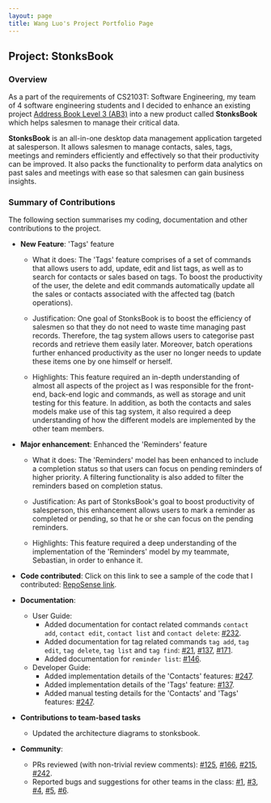```yaml
---
layout: page
title: Wang Luo's Project Portfolio Page
---
```


## Project: StonksBook

### Overview

As a part of the requirements of CS2103T: Software Engineering, my team of 4 software engineering students and I decided to enhance an existing project
[Address Book Level 3 (AB3)](https://github.com/nus-cs2103-AY1920S1/addressbook-level3) into a new product called **StonksBook** which helps salesmen to manage their critical data.

**StonksBook** is an all-in-one desktop data management application targeted at salesperson. It allows salesmen to manage contacts, sales, tags, meetings and reminders efficiently and effectively
so that their productivity can be improved. It also packs the functionality to perform data analytics on past sales and meetings with ease so that salesmen can gain business insights.

### Summary of Contributions

The following section summarises my coding, documentation and other contributions to the project.

* **New Feature**: 'Tags' feature 
  * What it does: The 'Tags' feature comprises of a set of commands that allows users to add, update, edit and list tags,
  as well as to search for contacts or sales based on tags. To boost the productivity of the user, the delete and edit commands
  automatically update all the sales or contacts associated with the affected tag (batch operations).

  * Justification: One goal of StonksBook is to boost the efficiency of salesmen so that they do not need to waste time managing past records.
  Therefore, the tag system allows users to categorise past records and retrieve them easily later. Moreover, batch operations further enhanced
  productivity as the user no longer needs to update these items one by one himself or herself.

  * Highlights: This feature required an in-depth understanding of almost all aspects of the project as I was responsible for the front-end,
  back-end logic and commands, as well as storage and unit testing for this feature. In addition, as both the contacts and sales models make use
  of this tag system, it also required a deep understanding of how the different models are implemented by the other team members.

* **Major enhancement**: Enhanced the 'Reminders' feature
  * What it does: The 'Reminders' model has been enhanced to include a completion status so that users can focus on pending reminders of higher priority.
  A filtering functionality is also added to filter the reminders based on completion status.

  * Justification: As part of StonksBook's goal to boost productivity of salesperson, this enhancement allows users to mark a reminder as completed or pending,
  so that he or she can focus on the pending reminders.
  
  * Highlights: This feature required a deep understanding of the implementation of the 'Reminders' model by my teammate, Sebastian, in order to enhance it.

* **Code contributed**: Click on this link to see a sample of the code that I contributed: [RepoSense link](https://nus-cs2103-ay2021s1.github.io/tp-dashboard/#breakdown=true&search=Asthenosphere&sort=totalCommits%20dsc&sortWithin=title&since=2020-08-14&timeframe=commit&mergegroup=&groupSelect=groupByRepos&checkedFileTypes=docs~functional-code~test-code~other&tabOpen=true&tabType=authorship&tabAuthor=Asthenosphere&tabRepo=AY2021S1-CS2103T-T11-1%2Ftp%5Bmaster%5D&authorshipIsMergeGroup=false&authorshipFileTypes=docs~functional-code~test-code).

* **Documentation**:
  * User Guide:
    * Added documentation for contact related commands `contact add`, `contact edit`, `contact list` and `contact delete`:
    [#232](https://github.com/AY2021S1-CS2103T-T11-1/tp/pull/232).
    * Added documentation for tag related commands `tag add`, `tag edit`, `tag delete`, `tag list` and `tag find`:
    [#21](https://github.com/AY2021S1-CS2103T-T11-1/tp/pull/21), [#137](https://github.com/AY2021S1-CS2103T-T11-1/tp/pull/137),
    [#171](https://github.com/AY2021S1-CS2103T-T11-1/tp/pull/171).
    * Added documentation for `reminder list`: [#146](https://github.com/AY2021S1-CS2103T-T11-1/tp/pull/146).
  * Developer Guide:
    * Added implementation details of the 'Contacts' features: [#247](https://github.com/AY2021S1-CS2103T-T11-1/tp/pull/247).
    * Added implementation details of the 'Tags' feature: [#137](https://github.com/AY2021S1-CS2103T-T11-1/tp/pull/137).
    * Added manual testing details for the 'Contacts' and 'Tags' features: [#247](https://github.com/AY2021S1-CS2103T-T11-1/tp/pull/247).

* **Contributions to team-based tasks**
  * Updated the architecture diagrams to stonksbook.

* **Community**:
  * PRs reviewed (with non-trivial review comments): [#125](https://github.com/AY2021S1-CS2103T-T11-1/tp/pull/125),
  [#166](https://github.com/AY2021S1-CS2103T-T11-1/tp/pull/166), [#215](https://github.com/AY2021S1-CS2103T-T11-1/tp/pull/215),
  [#242](https://github.com/AY2021S1-CS2103T-T11-1/tp/pull/242).
  * Reported bugs and suggestions for other teams in the class: [#1](https://github.com/Asthenosphere/ped/issues/1),
  [#3](https://github.com/Asthenosphere/ped/issues/3), [#4](https://github.com/Asthenosphere/ped/issues/4), [#5](https://github.com/Asthenosphere/ped/issues/5), [#6](https://github.com/Asthenosphere/ped/issues/6).
